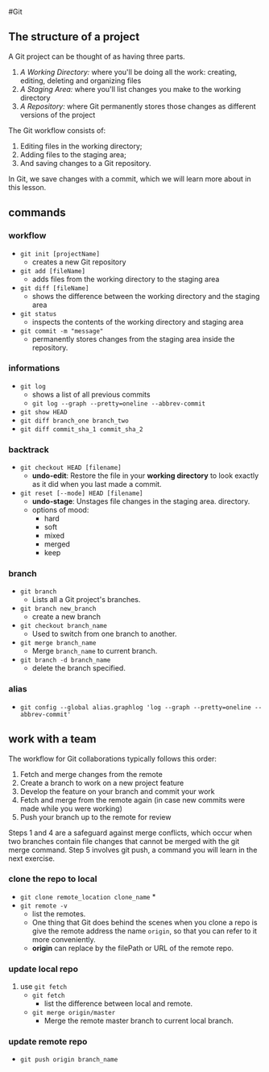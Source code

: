 #Git
## The structure of a project
A Git project can be thought of as having three parts.

1. *A Working Directory:* where you'll be doing all the work: creating, editing, deleting and organizing files
2. *A Staging Area:* where you'll list changes you make to the working directory
3. *A Repository:* where Git permanently stores those changes as different versions of the project

The Git workflow consists of:

1. Editing files in the working directory;
2. Adding files to the staging area;
3. And saving changes to a Git repository.

In Git, we save changes with a commit, which we will learn more about in this lesson.

## commands
### workflow
* `git init [projectName]`
    * creates a new Git repository
* `git add [fileName]`
    * adds files from the working directory to the staging area
* `git diff [fileName]`
    * shows the difference between the working directory and the staging area
* `git status`
    * inspects the contents of the working directory and staging area
* `git commit -m "message"`
    * permanently stores changes from the staging area inside the repository.

### informations
* `git log`
    * shows a list of all previous commits
    * `git log --graph --pretty=oneline --abbrev-commit`
* `git show HEAD`
* `git diff branch_one branch_two`
* `git diff commit_sha_1 commit_sha_2`

### backtrack
* `git checkout HEAD [filename]`
    * **undo-edit**: Restore the file in your **working directory** to look exactly as it did when you last made a commit.
* `git reset [--mode] HEAD [filename]`
    * **undo-stage**: Unstages file changes in the staging area. directory.
    * options of mood:
        * hard
        * soft
        * mixed
        * merged
        * keep

### branch
* `git branch`
    * Lists all a Git project's branches.
* `git branch new_branch`
    * create a new branch
* `git checkout branch_name`
    *  Used to switch from one branch to another.
* `git merge branch_name`
    * Merge `branch_name` to current branch.
* `git branch -d branch_name`
    * delete the branch specified.

### alias
* `git config --global alias.graphlog 'log --graph --pretty=oneline --abbrev-commit'`

## work with a team
The workflow for Git collaborations typically follows this order:

1. Fetch and merge changes from the remote
2. Create a branch to work on a new project feature
3. Develop the feature on your branch and commit your work
4. Fetch and merge from the remote again (in case new commits were made while you were working)
5. Push your branch up to the remote for review

Steps 1 and 4 are a safeguard against merge conflicts, which occur when two branches contain file changes that cannot be merged with the git merge command. Step 5 involves git push, a command you will learn in the next exercise.

### clone the repo to local
* `git clone remote_location clone_name`
    * 
* `git remote -v`
    * list the remotes.
    * One thing that Git does behind the scenes when you clone a repo is give the remote address the name `origin`, so that you can refer to it more conveniently.
    * **origin** can replace by the filePath or URL of the remote repo.

### update local repo
1. use `git fetch`
    * `git fetch`
        * list the difference between local and remote.
    * `git merge origin/master`
        * Merge the remote master branch to current local branch.

### update remote repo
* `git push origin branch_name`
